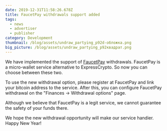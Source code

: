 ```yaml
---
date: 2019-12-31T11:58:26.678Z
title: FaucetPay withdrawals support added
tags:
  - news
  - advertiser
  - publisher
category: Development
thumbnail: /blog/assets/undraw_partying_p92d-обложка.png
big_picture: /blog/assets/undraw_partying_p92квадрат.png
---
```

We have implemented the support of <a href="https://faucetpay.io/" rel="nofollow">FaucetPay</a> withdrawals. FaucetPay is a micro-wallet service alternative to ExpressCrypto. So now you can choose between these two.

To use the new withdrawal option, please register at FaucetPay and link your bitcoin address to the service. After this, you can configure FaucetPay withdrawal on the "Finances -> Withdrawal options" page.

Although we believe that FaucetPay is a legit service, we cannot guarantee the safety of your funds there. 

We hope the new withdrawal opportunity will make our service handier. Happy New Year!
